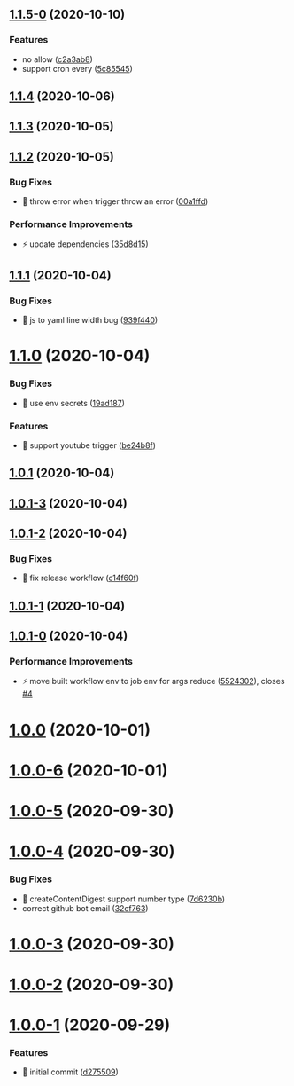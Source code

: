 ## [1.1.5-0](https://github.com/actionsflow/actionsflow/compare/@actionsflow/trigger-aws_sns@1.1.0-alpha.0...v1.1.5-0) (2020-10-10)


### Features

* no allow ([c2a3ab8](https://github.com/actionsflow/actionsflow/commit/c2a3ab8ee86e6bfc02d8e54574ead7e87b264364))
* support cron every ([5c85545](https://github.com/actionsflow/actionsflow/commit/5c85545c4ed86d0722cad3e6645dd667442257a1))

## [1.1.4](https://github.com/actionsflow/actionsflow/compare/@actionsflow/trigger-aws_sns@1.0.4...v1.1.4) (2020-10-06)

## [1.1.3](https://github.com/actionsflow/actionsflow/compare/actionsflow-workflow-example@1.1.3...v1.1.3) (2020-10-05)

## [1.1.2](https://github.com/actionsflow/actionsflow/compare/@actionsflow/trigger-aws_sns@1.0.3...v1.1.2) (2020-10-05)


### Bug Fixes

* 🐛 throw error when trigger throw an error ([00a1ffd](https://github.com/actionsflow/actionsflow/commit/00a1ffd31ff7937a9b470a4e822852c2a440c5cc))


### Performance Improvements

* ⚡️ update dependencies ([35d8d15](https://github.com/actionsflow/actionsflow/commit/35d8d15d049f9b8109186449c3405a7c891d1bab))

## [1.1.1](https://github.com/actionsflow/actionsflow/compare/@actionsflow/trigger-aws_sns@1.0.2...v1.1.1) (2020-10-04)


### Bug Fixes

* 🐛 js to yaml line width bug ([939f440](https://github.com/actionsflow/actionsflow/commit/939f440e735ebffbf14224974e4ebe325f23edd8))

# [1.1.0](https://github.com/actionsflow/actionsflow/compare/@actionsflow/trigger-youtube@1.1.0...v1.1.0) (2020-10-04)


### Bug Fixes

* 🐛 use env secrets ([19ad187](https://github.com/actionsflow/actionsflow/commit/19ad187e8c1c416bc2b837d00110efe910304560))


### Features

* 🎸 support youtube trigger ([be24b8f](https://github.com/actionsflow/actionsflow/commit/be24b8f4aaf9b5570b84075c8656d30791a2f6fd))

## [1.0.1](https://github.com/actionsflow/actionsflow/compare/@actionsflow/trigger-aws_sns@1.0.1...v1.0.1) (2020-10-04)

## [1.0.1-3](https://github.com/actionsflow/actionsflow/compare/@actionsflow/trigger-aws_sns@1.0.1-alpha.2...v1.0.1-3) (2020-10-04)

## [1.0.1-2](https://github.com/actionsflow/actionsflow/compare/@actionsflow/trigger-aws_sns@1.0.1-alpha.1...v1.0.1-2) (2020-10-04)


### Bug Fixes

* 🐛 fix release workflow ([c14f60f](https://github.com/actionsflow/actionsflow/commit/c14f60f718c3bd527b29402d34a455f51354ad7e))

## [1.0.1-1](https://github.com/actionsflow/actionsflow/compare/v1.0.1-0...v1.0.1-1) (2020-10-04)

## [1.0.1-0](https://github.com/actionsflow/actionsflow/compare/@actionsflow/trigger-aws_sns@1.0.1-alpha.0...v1.0.1-0) (2020-10-04)


### Performance Improvements

* ⚡️ move built workflow env to job env for args reduce ([5524302](https://github.com/actionsflow/actionsflow/commit/55243024add71f9d01db99a2e44095ee517fc2fb)), closes [#4](https://github.com/actionsflow/actionsflow/issues/4)

# [1.0.0](https://github.com/actionsflow/actionsflow/compare/@actionsflow/trigger-aws_sns@1.0.0...v1.0.0) (2020-10-01)

# [1.0.0-6](https://github.com/actionsflow/actionsflow/compare/@actionsflow/trigger-aws_sns@1.0.0-alpha.5...v1.0.0-6) (2020-10-01)

# [1.0.0-5](https://github.com/actionsflow/actionsflow/compare/actionsflow-workflow-example@1.0.0-alpha.5...v1.0.0-5) (2020-09-30)

# [1.0.0-4](https://github.com/actionsflow/actionsflow/compare/@actionsflow/trigger-aws_sns@1.0.0-alpha.4...v1.0.0-4) (2020-09-30)


### Bug Fixes

* 🐛 createContentDigest support number type ([7d6230b](https://github.com/actionsflow/actionsflow/commit/7d6230b636f57ab4bb79ad358de87d23cd3244e4))
* correct github bot email ([32cf763](https://github.com/actionsflow/actionsflow/commit/32cf763f94753d83df51d666f58cdfeb0f9aeb77))

# [1.0.0-3](https://github.com/actionsflow/actionsflow/compare/@actionsflow/trigger-aws_sns@1.0.0-alpha.3...v1.0.0-3) (2020-09-30)

# [1.0.0-2](https://github.com/actionsflow/actionsflow/compare/@actionsflow/trigger-aws_sns@1.0.0-alpha.2...v1.0.0-2) (2020-09-30)

# [1.0.0-1](https://github.com/actionsflow/actionsflow/compare/@actionsflow/trigger-aws_sns@1.0.0-alpha.1...v1.0.0-1) (2020-09-29)


### Features

* 🎸 initial commit ([d275509](https://github.com/actionsflow/actionsflow/commit/d2755093e6a0d80d7352f635d147424e4e0747bd))

